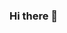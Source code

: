 ### Hi there 👋

<!--
**jeancode/JeanCode** is a ✨ _special_ ✨ repository because its `README.md` (this file) appears on your GitHub profile.

Hola, soy un programador apasionado de múltiples tecnologías que logran fusionarse para generar una experiencia rica y diferente con herramientas de todo tipo.

- 🔭 I’m currently working on ...
- 🌱 I’m currently learning ...
- 👯 I’m looking to collaborate on ...
- 🤔 I’m looking for help with ...
- 💬 Ask me about ...
- 📫 How to reach me: ...
- 😄 Pronouns: ...
- ⚡ Fun fact: ...
-->

